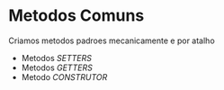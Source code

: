 # Metodos Comuns

Criamos metodos padroes mecanicamente e por atalho
- Metodos *SETTERS*
- Metodos *GETTERS*
- Metodo *CONSTRUTOR* 
